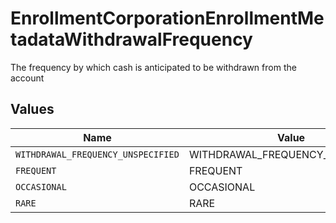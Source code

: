 # EnrollmentCorporationEnrollmentMetadataWithdrawalFrequency

The frequency by which cash is anticipated to be withdrawn from the account


## Values

| Name                               | Value                              |
| ---------------------------------- | ---------------------------------- |
| `WITHDRAWAL_FREQUENCY_UNSPECIFIED` | WITHDRAWAL_FREQUENCY_UNSPECIFIED   |
| `FREQUENT`                         | FREQUENT                           |
| `OCCASIONAL`                       | OCCASIONAL                         |
| `RARE`                             | RARE                               |
